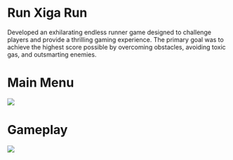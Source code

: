 # Run Xiga Run

Developed an exhilarating endless runner game designed to challenge players and provide a thrilling gaming experience. The primary goal was to achieve the highest score possible by overcoming obstacles, avoiding toxic gas, and outsmarting enemies.

# Main Menu
![](https://github.com/BrunoCColaco/RunXigaRun/blob/main/gifs/jogo.gif)

# Gameplay
![](https://github.com/BrunoCColaco/RunXigaRun/blob/main/gifs/jogo.gif)
